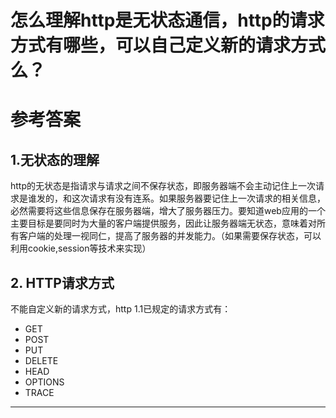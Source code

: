 # 怎么理解http是无状态通信，http的请求方式有哪些，可以自己定义新的请求方式么？

# 参考答案

## 1.无状态的理解
http的无状态是指请求与请求之间不保存状态，即服务器端不会主动记住上一次请求是谁发的，和这次请求有没有连系。如果服务器要记住上一次请求的相关信息，必然需要将这些信息保存在服务器端，增大了服务器压力。要知道web应用的一个主要目标是要同时为大量的客户端提供服务，因此让服务器端无状态，意味着对所有客户端的处理一视同仁，提高了服务器的并发能力。（如果需要保存状态，可以利用cookie,session等技术来实现）

## 2. HTTP请求方式
不能自定义新的请求方式，http 1.1已规定的请求方式有：
* GET
* POST
* PUT
* DELETE
* HEAD
* OPTIONS
* TRACE

---
